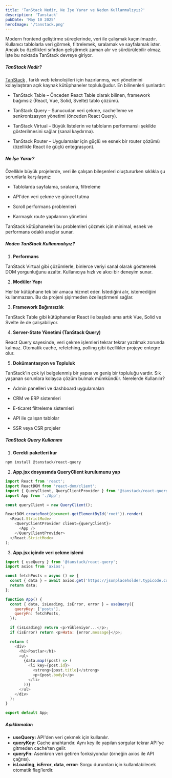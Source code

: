 ```yaml
---
title: 'TanStack Nedir, Ne İşe Yarar ve Neden Kullanmalıyız?'
description: 'Tanstack'
pubDate: 'May 10 2025'
heroImage: '/tanstack.png'
---
```


Modern frontend geliştirme süreçlerinde, veri ile çalışmak kaçınılmazdır. Kullanıcı tablolarla veri görmek, filtrelemek, sıralamak ve sayfalamak ister. Ancak bu özellikleri sıfırdan geliştirmek zaman alır ve sürdürülebilir olmaz. İşte bu noktada TanStack devreye giriyor.

##### TanStack Nedir?

[TanStack](https://tanstack.com/query/latest/docs/framework/react/overview) , farklı web teknolojileri için hazırlanmış, veri yönetimini kolaylaştıran açık kaynak kütüphaneler topluluğudur. En bilinenleri şunlardır:


  - TanStack Table – Önceden React Table olarak bilinen, framework bağımsız (React, Vue, Solid, Svelte) tablo çözümü.

  - TanStack Query – Sunucudan veri çekme, cache’leme ve senkronizasyon yönetimi (önceden React Query).

  - TanStack Virtual – Büyük listelerin ve tabloların performanslı şekilde gösterilmesini sağlar (sanal kaydırma).

  - TanStack Router – Uygulamalar için güçlü ve esnek bir router çözümü (özellikle React ile güçlü entegrasyon).

##### Ne İşe Yarar?
Özellikle büyük projelerde, veri ile çalışan bileşenleri oluştururken sıklıkla şu sorunlarla karşılaşırız:

  - Tablolarda sayfalama, sıralama, filtreleme

  - API'den veri çekme ve güncel tutma

  - Scroll performans problemleri

  - Karmaşık route yapılarının yönetimi

TanStack kütüphaneleri bu problemleri çözmek için minimal, esnek ve performans odaklı araçlar sunar.

##### Neden TanStack Kullanmalıyız?
1. **Performans**

TanStack Virtual gibi çözümlerle, binlerce veriyi sanal olarak göstererek DOM yorgunluğunu azaltır. Kullanıcıya hızlı ve akıcı bir deneyim sunar.

2. **Modüler Yapı**

Her bir kütüphane tek bir amaca hizmet eder. İstediğini alır, istemediğini kullanmazsın. Bu da projeni şişirmeden özelleştirmeni sağlar.

3. **Framework Bağımsızlık**

TanStack Table gibi kütüphaneler React ile başladı ama artık Vue, Solid ve Svelte ile de çalışabiliyor.

4. **Server-State Yönetimi (TanStack Query)**

React Query sayesinde, veri çekme işlemleri tekrar tekrar yazılmak zorunda kalmaz. Otomatik cache, refetching, polling gibi özellikler projeye entegre olur.

5. **Dokümantasyon ve Topluluk**

TanStack'in çok iyi belgelenmiş bir yapısı ve geniş bir topluluğu vardır. Sık yaşanan sorunlara kolayca çözüm bulmak mümkündür.
Nerelerde Kullanılır?

  - Admin panelleri ve dashboard uygulamaları

  - CRM ve ERP sistemleri

  - E-ticaret filtreleme sistemleri

  - API ile çalışan tablolar

  - SSR veya CSR projeler


##### TanStack Query Kullanımı
1. **Gerekli paketleri kur**

```bash
npm install @tanstack/react-query
```

2. **App.jsx dosyasında QueryClient kurulumunu yap**
```js
import React from 'react';
import ReactDOM from 'react-dom/client';
import { QueryClient, QueryClientProvider } from '@tanstack/react-query';
import App from './App';

const queryClient = new QueryClient();

ReactDOM.createRoot(document.getElementById('root')).render(
  <React.StrictMode>
    <QueryClientProvider client={queryClient}>
      <App />
    </QueryClientProvider>
  </React.StrictMode>
);
```

3. **App.jsx içinde veri çekme işlemi**
```js
import { useQuery } from '@tanstack/react-query';
import axios from 'axios';

const fetchPosts = async () => {
  const { data } = await axios.get('https://jsonplaceholder.typicode.com/posts');
  return data;
};

function App() {
  const { data, isLoading, isError, error } = useQuery({
    queryKey: ['posts'],
    queryFn: fetchPosts,
  });

  if (isLoading) return <p>Yükleniyor...</p>;
  if (isError) return <p>Hata: {error.message}</p>;

  return (
    <div>
      <h1>Postlar</h1>
      <ul>
        {data.map((post) => (
          <li key={post.id}>
            <strong>{post.title}</strong>
            <p>{post.body}</p>
          </li>
        ))}
      </ul>
    </div>
  );
}

export default App;
```

##### Açıklamalar:
  - **useQuery:** API'den veri çekmek için kullanılır.
  - **queryKey:** Cache anahtarıdır. Aynı key ile yapılan sorgular tekrar API'ye gitmeden cache’ten gelir.
  - **queryFn:** Asenkron veri getiren fonksiyondur (örneğin axios ile API çağrısı).
  - **isLoading**, **isError**, **data**, **error:** Sorgu durumları için kullanılabilecek otomatik flag’lerdir.
